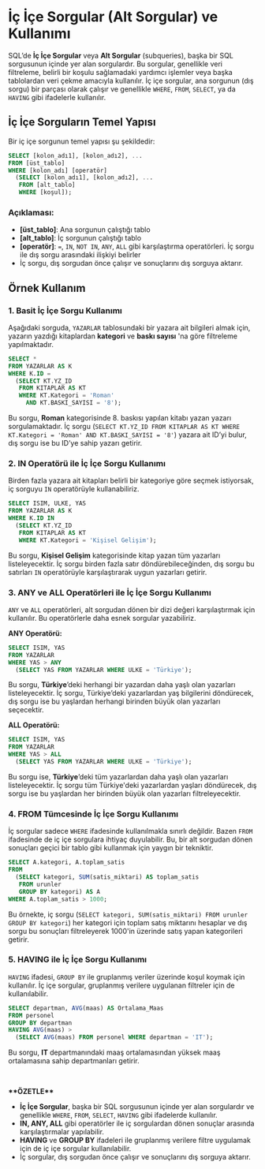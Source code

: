 # İç İçe Sorgular (Alt Sorgular) ve Kullanımı

SQL’de **İç İçe Sorgular** veya **Alt Sorgular** (subqueries), başka bir SQL sorgusunun içinde yer alan sorgulardır. Bu sorgular, genellikle veri filtreleme, belirli bir koşulu sağlamadaki yardımcı işlemler veya başka tablolardan veri çekme amacıyla kullanılır. İç içe sorgular, ana sorgunun (dış sorgu) bir parçası olarak çalışır ve genellikle `WHERE`, `FROM`, `SELECT`, ya da `HAVING` gibi ifadelerle kullanılır.

## İç İçe Sorguların Temel Yapısı

Bir iç içe sorgunun temel yapısı şu şekildedir:

```sql
SELECT [kolon_adı1], [kolon_adı2], ...
FROM [üst_tablo]
WHERE [kolon_adı] [operatör]
  (SELECT [kolon_adı1], [kolon_adı2], ...
   FROM [alt_tablo]
   WHERE [koşul]);

```

### Açıklaması:

- **[üst_tablo]**: Ana sorgunun çalıştığı tablo
- **[alt_tablo]**: İç sorgunun çalıştığı tablo
- **[operatör]**: `=`, `IN`, `NOT IN`, `ANY`, `ALL` gibi karşılaştırma operatörleri. İç sorgu ile dış sorgu arasındaki ilişkiyi belirler
- İç sorgu, dış sorgudan önce çalışır ve sonuçlarını dış sorguya aktarır.

## Örnek Kullanım

### 1. **Basit İç İçe Sorgu Kullanımı**

Aşağıdaki sorguda, `YAZARLAR` tablosundaki bir yazara ait bilgileri almak için, yazarın yazdığı kitaplardan **kategori** ve **baskı sayısı** 'na göre filtreleme yapılmaktadır.

```sql
SELECT *
FROM YAZARLAR AS K
WHERE K.ID =
  (SELECT KT.YZ_ID
   FROM KITAPLAR AS KT
   WHERE KT.Kategori = 'Roman'
     AND KT.BASKI_SAYISI = '8');

```

Bu sorgu, **Roman** kategorisinde 8. baskısı yapılan kitabı yazan yazarı sorgulamaktadır. İç sorgu (`SELECT KT.YZ_ID FROM KITAPLAR AS KT WHERE KT.Kategori = 'Roman' AND KT.BASKI_SAYISI = '8'`) yazara ait ID’yi bulur, dış sorgu ise bu ID’ye sahip yazarı getirir.

### 2. **IN Operatörü ile İç İçe Sorgu Kullanımı**

Birden fazla yazara ait kitapları belirli bir kategoriye göre seçmek istiyorsak, iç sorguyu `IN` operatörüyle kullanabiliriz.

```sql
SELECT ISIM, ULKE, YAS
FROM YAZARLAR AS K
WHERE K.ID IN
  (SELECT KT.YZ_ID
   FROM KITAPLAR AS KT
   WHERE KT.Kategori = 'Kişisel Gelişim');

```

Bu sorgu, **Kişisel Gelişim** kategorisinde kitap yazan tüm yazarları listeleyecektir. İç sorgu birden fazla satır döndürebileceğinden, dış sorgu bu satırları `IN` operatörüyle karşılaştırarak uygun yazarları getirir.

### 3. **ANY ve ALL Operatörleri ile İç İçe Sorgu Kullanımı**

`ANY` ve `ALL` operatörleri, alt sorgudan dönen bir dizi değeri karşılaştırmak için kullanılır. Bu operatörlerle daha esnek sorgular yazabiliriz.

**ANY Operatörü:**

```sql
SELECT ISIM, YAS
FROM YAZARLAR
WHERE YAS > ANY
  (SELECT YAS FROM YAZARLAR WHERE ULKE = 'Türkiye');

```

Bu sorgu, **Türkiye**’deki herhangi bir yazardan daha yaşlı olan yazarları listeleyecektir. İç sorgu, Türkiye’deki yazarlardan yaş bilgilerini döndürecek, dış sorgu ise bu yaşlardan herhangi birinden büyük olan yazarları seçecektir.

**ALL Operatörü:**

```sql
SELECT ISIM, YAS
FROM YAZARLAR
WHERE YAS > ALL
  (SELECT YAS FROM YAZARLAR WHERE ULKE = 'Türkiye');

```

Bu sorgu ise, **Türkiye**’deki tüm yazarlardan daha yaşlı olan yazarları listeleyecektir. İç sorgu tüm Türkiye'deki yazarlardan yaşları döndürecek, dış sorgu ise bu yaşlardan her birinden büyük olan yazarları filtreleyecektir.

### 4. **FROM Tümcesinde İç İçe Sorgu Kullanımı**

İç sorgular sadece `WHERE` ifadesinde kullanılmakla sınırlı değildir. Bazen `FROM` ifadesinde de iç içe sorgulara ihtiyaç duyulabilir. Bu, bir alt sorgudan dönen sonuçları geçici bir tablo gibi kullanmak için yaygın bir tekniktir.

```sql
SELECT A.kategori, A.toplam_satis
FROM
  (SELECT kategori, SUM(satis_miktari) AS toplam_satis
   FROM urunler
   GROUP BY kategori) AS A
WHERE A.toplam_satis > 1000;

```

Bu örnekte, iç sorgu (`SELECT kategori, SUM(satis_miktari) FROM urunler GROUP BY kategori`) her kategori için toplam satış miktarını hesaplar ve dış sorgu bu sonuçları filtreleyerek 1000'in üzerinde satış yapan kategorileri getirir.

### 5. **HAVING ile İç İçe Sorgu Kullanımı**

`HAVING` ifadesi, `GROUP BY` ile gruplanmış veriler üzerinde koşul koymak için kullanılır. İç içe sorgular, gruplanmış verilere uygulanan filtreler için de kullanılabilir.

```sql
SELECT departman, AVG(maas) AS Ortalama_Maas
FROM personel
GROUP BY departman
HAVING AVG(maas) >
  (SELECT AVG(maas) FROM personel WHERE departman = 'IT');

```

Bu sorgu, **IT** departmanındaki maaş ortalamasından yüksek maaş ortalamasına sahip departmanları getirir.

&nbsp;

**\*\*****ÖZETLE****\*\***

- **İç İçe Sorgular**, başka bir SQL sorgusunun içinde yer alan sorgulardır ve genellikle `WHERE`, `FROM`, `SELECT`, `HAVING` gibi ifadelerde kullanılır.
- **IN, ANY, ALL** gibi operatörler ile iç sorgulardan dönen sonuçlar arasında karşılaştırmalar yapılabilir.
- **HAVING** ve **GROUP BY** ifadeleri ile gruplanmış verilere filtre uygulamak için de iç içe sorgular kullanılabilir.
- İç sorgular, dış sorgudan önce çalışır ve sonuçlarını dış sorguya aktarır.
